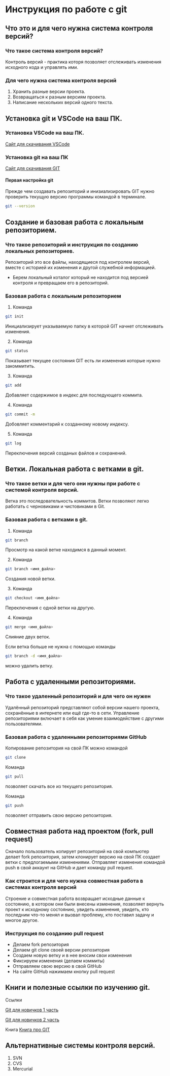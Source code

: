 # Инструкция по работе с git

## Что это и для чего нужна система контроля версий?

### Что такое система контроля версий?
Контроль версий - практика которя позволяет отслеживать изменения исходного кода и управлять ими.

### Для чего нужна система контроля версий
1. Хранить разные версии проекта.
2. Возвращаться к разным версиям проекта.
3. Написание нескольких версий одного текста.

## Установка git и VSCode на ваш ПК.

### Установка VSCode на ваш ПК.
[Сайт для скачивания VSCode](https://code.visualstudio.com/download)

### Установка git на ваш ПК
[Сайт для скачивания GIT](https://git-scm.com/downloads)

#### Первая настройка git
Прежде чем создавать репозиторий и инизиализировать GIT нужно проверить текущую версию программы командой в терминале.
```sh
git --version
```

## Создание и базовая работа с локальным репозиторием.

### Что такое репозиторий и инструкция по созданию локальных репозиториев.
Репозиторий это все файлы, находящиеся под контролем версий, вместе с историей их изменения и другой служебной информацией.
* Берем локальный коталог который не находится под версией контроля и превращаем его в репозиторий.

### Базовая работа с локальным репозиторием
1. Команда 
```sh
git init
```
Инициализирует указываемую папку в которой GIT начнет отслеживать изменения.

2. Команда 
```sh
git status
```
Показывает текущее состояния GIT есть ли изменения которые нужно закоммитить.

3. Команда 
```sh
git add
```
Добавляет содержимое в индекс для последующего коммита.

4. Команда
```sh
git commit -m
```
Добовляет комментарий к созданному новому индексу.

5. Команда
```sh
git log
```
Переключения версий созданых файлов и сохранений.

## Ветки. Локальная работа с ветками в git.

### Что такое ветки и для чего они нужны при работе с системой контроля версий.
Ветка это последовательность коммитов. Ветки позволяют легко работать с черновиками и чистовиками в Git.

### Базовая работа с ветками в git.
1. Команда
```sh 
git branch
```
Просмотр на какой ветке находимся в данный момент.

2. Команда
```sh 
git branch <имя_файла>
```
Создания новой ветки.

3. Команда
```sh
git checkout <имя_файла>
```
Переключения с одной ветки на другую.

4. Команда
```sh
git merge <имя_файла>
```
Слияние двух веток.

Если ветка больше не нужна с помощью команды
```sh
git branch -d <имя_файла>
```
можно удалить ветку.

## Работа с удаленными репозиториями.

### Что такое удаленный репозиторий и для чего он нужен
Удалённый репозиторий представляют собой версии нашего проекта, сохранённые в интернете или ещё где-то в сети.
Управление репозиториями включает в себя как умение взаимодействие с другими пользователями.

### Базовая работа с удаленными репозиториями GitHub
Копирование репозитория на свой ПК можно командой
```sh 
git clone
```
Команда 
```sh 
git pull
```
позволяет скачать все из текущего репозитория.

Команда 
```sh
git push
```
позволяет отправить свою версию репозитория.

## Совместная работа над проектом (fork, pull request)
Сначало пользователь копирует репозиторий на свой компьютер делает fork репозитория, затем клонирует версию на свой ПК создает ветки с предлогаемыми изменениями. Отправляет изменения командой push в свой аккаунт на GitHub и дает команду pull request.

### Как строится и для чего нужна совместная работа в системах контроля версий
Строение и совместная работа возвращает исходные данные к состоянию, в котором они были внесены изменения, позволяет вернуть проект к исходному состоянию, увидеть изменения, увидеть, кто последним что-то менял и вызвал проблему, кто поставил задачу и многое другое.

### Инструкция по созданию pull request
* Делаем fork репозитория
* Делаем git clone своей версии репозитория 
* Создаем новую ветку и в нее вносим свои изменения 
* Фиксируем изменения (делаем коммиты)
* Отправляем свою версию в свой GitHub
* На сайте GitHub нажимаем кнопку pull request

## Книги и полезные ссылки по изучению git.
Ссылки

[Git для новичков 1 часть](https://habr.com/ru/articles/541258/)

[Git для новичков 2 часть](https://habr.com/ru/articles/542616/)

Книга 
[Книга про GIT](https://git-scm.com/book/ru/v2)

## Альтернативные системы контроля версий.

1. SVN
2. CVS
3. Mercurial
